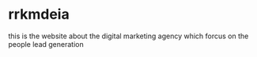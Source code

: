 # rrkmdeia
this is the website about the digital marketing agency which forcus on the people lead generation 
